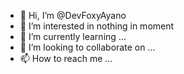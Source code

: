 - 👋 Hi, I’m @DevFoxyAyano
- 👀 I’m interested in nothing in moment
- 🌱 I’m currently learning ...
- 💞️ I’m looking to collaborate on ...
- 📫 How to reach me ...

<!---
DevFoxyAyano/DevFoxyAyano is a ✨ special ✨ repository because its `README.md` (this file) appears on your GitHub profile.
You can click the Preview link to take a look at your changes.
--->

